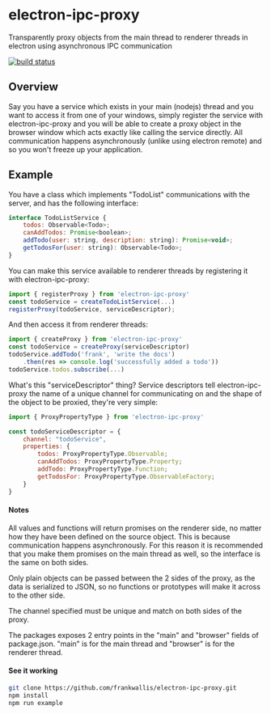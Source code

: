electron-ipc-proxy
============================
Transparently proxy objects from the main thread to renderer threads in electron using asynchronous IPC communication

[![build status](https://secure.travis-ci.org/frankwallis/electron-ipc-proxy.png?branch=master)](http://travis-ci.org/frankwallis/electron-ipc-proxy)

## Overview ##

Say you have a service which exists in your main (nodejs) thread and you want to access it from one of your windows, simply register the service with electron-ipc-proxy and you will be able to create a proxy object in the browser window which acts exactly like calling the service directly. All communication happens asynchronously (unlike using electron remote) and so you won't freeze up your application.

## Example ##

You have a class which implements "TodoList" communications with the server, and has the following interface:

```js
interface TodoListService {
    todos: Observable<Todo>;
    canAddTodos: Promise<boolean>;
    addTodo(user: string, description: string): Promise<void>;
    getTodosFor(user: string): Observable<Todo>;
}
```

You can make this service available to renderer threads by registering it with electron-ipc-proxy:

```js
import { registerProxy } from 'electron-ipc-proxy'
const todoService = createTodoListService(...)
registerProxy(todoService, serviceDescriptor);
```

And then access it from renderer threads:
```js
import { createProxy } from 'electron-ipc-proxy'
const todoService = createProxy(serviceDescriptor)
todoService.addTodo('frank', 'write the docs')
    .then(res => console.log('successfully added a todo'))
todoService.todos.subscribe(...)
```

What's this "serviceDescriptor" thing? Service descriptors tell electron-ipc-proxy the name of a unique channel for communicating on and the shape of the object to be proxied, they're very simple:

```js
import { ProxyPropertyType } from 'electron-ipc-proxy'

const todoServiceDescriptor = {
    channel: "todoService",
    properties: {
        todos: ProxyPropertyType.Observable;
        canAddTodos: ProxyPropertyType.Property;
        addTodo: ProxyPropertyType.Function;
        getTodosFor: ProxyPropertyType.ObservableFactory;
    }
}
```

#### Notes ####

All values and functions will return promises on the renderer side, no matter how they have been defined on the source object. This is because communication happens asynchronously. For this reason it is recommended that you make them promises on the main thread as well, so the interface is the same on both sides.

Only plain objects can be passed between the 2 sides of the proxy, as the data is serialized to JSON, so no functions or prototypes will make it across to the other side.

The channel specified must be unique and match on both sides of the proxy.

The packages exposes 2 entry points in the "main" and "browser" fields of package.json. "main" is for the main thread and "browser" is for the renderer thread.

#### See it working ####

```sh
git clone https://github.com/frankwallis/electron-ipc-proxy.git
npm install
npm run example
```